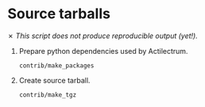 Source tarballs
===============

✗ _This script does not produce reproducible output (yet!)._

1. Prepare python dependencies used by Actilectrum.

    ```
    contrib/make_packages
    ```

2. Create source tarball.

    ```
    contrib/make_tgz
    ```
